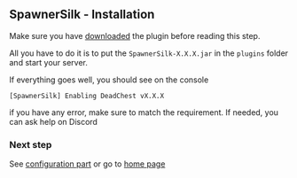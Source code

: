 ## SpawnerSilk - Installation

Make sure you have [downloaded](https://apavarino.github.io/SpawnerSilk/download) the plugin before reading this step.

All you have to do it is to put the `SpawnerSilk-X.X.X.jar` in the `plugins` folder and start your server.

If everything goes well, you should see on the console

```
[SpawnerSilk] Enabling DeadChest vX.X.X
```

if you have any error, make sure to match the requirement. If needed, you can ask help on Discord

### Next step
See [configuration part](https://apavarino.github.io/SpawnerSilk/configuration) or go to [home page](https://apavarino.github.io/SpawnerSilk)
